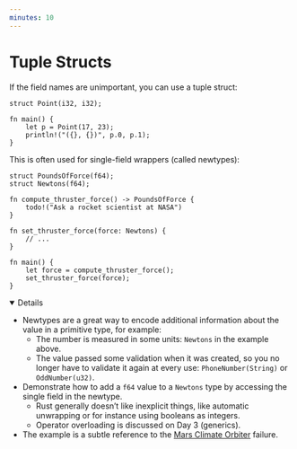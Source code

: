 ```yaml
---
minutes: 10
---
```


<!-- NOTES:
Tuple structs, newtype wrappers, unit-like structs, including initialization syntax
-->

# Tuple Structs

If the field names are unimportant, you can use a tuple struct:

```rust,editable
struct Point(i32, i32);

fn main() {
    let p = Point(17, 23);
    println!("({}, {})", p.0, p.1);
}
```

This is often used for single-field wrappers (called newtypes):

```rust,editable,compile_fail
struct PoundsOfForce(f64);
struct Newtons(f64);

fn compute_thruster_force() -> PoundsOfForce {
    todo!("Ask a rocket scientist at NASA")
}

fn set_thruster_force(force: Newtons) {
    // ...
}

fn main() {
    let force = compute_thruster_force();
    set_thruster_force(force);
}
```

<details open='true'>

- Newtypes are a great way to encode additional information about the value in a
  primitive type, for example:
  - The number is measured in some units: `Newtons` in the example above.
  - The value passed some validation when it was created, so you no longer have
    to validate it again at every use: `PhoneNumber(String)` or
    `OddNumber(u32)`.
- Demonstrate how to add a `f64` value to a `Newtons` type by accessing the
  single field in the newtype.
  - Rust generally doesn’t like inexplicit things, like automatic unwrapping or
    for instance using booleans as integers.
  - Operator overloading is discussed on Day 3 (generics).
- The example is a subtle reference to the
  [Mars Climate Orbiter](https://en.wikipedia.org/wiki/Mars_Climate_Orbiter)
  failure.

</details>
